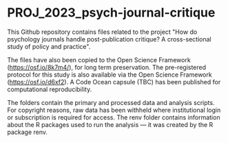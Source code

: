 # PROJ_2023_psych-journal-critique

This Github repository contains files related to the project "How do psychology journals handle post-publication critique? A cross-sectional study of policy and practice".

The files have also been copied to the Open Science Framework (https://osf.io/8k7m4/), for long term preservation. The pre-registered protocol for this study is also available via the Open Science Framework (https://osf.io/d6xf2). A Code Ocean capsule (TBC) has been published for computational reproducibility.

The folders contain the primary and processed data and analysis scripts. For copyright reasons, raw data has been withheld where institutional login or subscription is required for access. The renv folder contains information about the R packages used to run the analysis — it was created by the R package renv.
